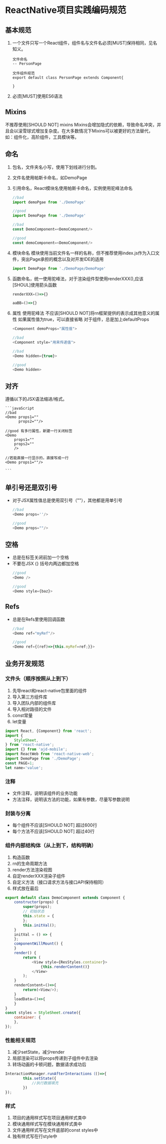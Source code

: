 # ReactNative项目实践编码规范

## 基本规范

1. 一个文件只写一个React组件，组件名与文件名必须[MUST]保持相同，见名知义。
    ```
    文件命名 
    -- PersonPage

    文件组件规范
    export default class PersonPage extends Component{

    }
    ```

2. 必须[MUST]使用ES6语法

## Mixins
不推荐使用[SHOULD NOT] mixins Mixins会增加隐式的依赖，导致命名冲突，并且会以滚雪球式增加复杂度。在大多数情况下Mixins可以被更好的方法替代，如：组件化，高阶组件，工具模块等。

## 命名

1. 包名，文件夹名小写，使用下划线进行分割。
2. 文件名使用帕斯卡命名，如DemoPage
3. 引用命名，React模块名使用帕斯卡命名，实例使用驼峰法命名

    ```javaScript
    //bad 
    import demoPgae from './DemoPage'

    //good
    import DemoPage from './DemoPage'

    //bad
    const DemoComponent=<DemoComponent/>

    //good 
    const demoComponent=<DemoComponent/>

    ```
4. 模块命名 模块使用当前文件名一样的名称，但不推荐使用index.js作为入口文件，突出Page承担的概念以及对开发IDE的适用
   ```javaScript
   import DemoPage from './DemoPage/DemoPage'
   ```

5. 函数命名，统一使用驼峰法，对于渲染组件型使用renderXXX(),应该[SHOUL]使用箭头函数
    ```javaScript
    renderXXX=()=>{}

    aaBB=()=>{}
    ```
6. 属性
使用驼峰法
不应该[SHOULD NOT]将rn框架提供的表示成其他意义的属性
如果属性值为true，可以直接省略
对于组件，总是加上defaultProps
    ```javaScript
    <Component demoProps="属性值">

    //bad
    <Component style="用来传递值">

    //bad
    <Demo hidden={true}>

    //good
    <Demo hidden>
    ```

## 对齐

遵循以下的JSX语法缩进/格式。

    ```javaScript
    //bad
    <Demo props1=""
          props2=""/>

    //good 有多行属性，新建一行关闭标签
    <Demo
        props1=""
        props2=""
        />

    //若能直接一行显示的，直接写成一行
    <Demo props1=""/>

    ```
## 单引号还是双引号
- 对于JSX属性值总是使用双引号（""），其他都是用单引号
   
    ```javaScript
    //bad
    <Demo props=''/>

    //good
    <Demo props=""/>
    ```

## 空格

+ 总是在标签关闭前加一个空格
+ 不要在JSX {} 括号内两边都加空格
    ```javaScript
    //good
    <Demo />

    //good 
    <Demo style={baz}>
    ```

## Refs
- 总是在Refs里使用回调函数

    ```javaScript
    //bad
    <Demo ref="myRef"/>

    //good
    <Demo ref={(ref)=>{this.myRef=ref;}}>
    ```

## 业务开发规范

### 文件头（顺序按照从上到下）

1. 先导react和react-native包里面的组件
2. 导入第三方组件库
3. 导入团队内部的组件库
4. 导入相对路径的文件
5. const常量
6. let变量
   
```javaScript
import React, {Component} from 'react';
import {
    StyleSheet,
} from 'react-native';
import {} from 'ajd-mobile';
import ReactWeb from 'react-native-web';
import DemoPage from './DemoPage';
const PAGE=1;
let name='value';
```
### 注释
- 文件注释，说明该组件的业务功能
- 方法注释，说明该方法的功能，如果有参数，尽量写参数说明
  
### 封装与分离
- 每个组件不应该[SHOULD NOT] 超过600行
- 每个方法不应该[SHOULD NOT] 超过40行

### 组件内部结构体（从上到下，结构明确）

1. 构造函数 
2. rn的生命周期方法 
3. render方法渲染视图 
4. 自定renderXXX渲染子组件 
5. 自定义方法（接口请求方法与接口API保持相同） 
6. 样式放在最后

```javaScript
export default class DemoComponent extends Component {
    constructor(props) {
        super(props);
        // 初始状态
        this.state = {
        };
        this.initVal();
    }
    initVal = () => {
    };
    componentWillMount() {
    }
    render() {
        return (
            <View style={ResStyles.container}>
                {this.renderContent()}
            </View>
        );
    }
    renderContent=()=>{
        return(<View/>);
    }
    loadData=()=>{
    }
}
const styles = StyleSheet.create({
    container: {
    },
});
```

### 性能相关规范
1. 减少setState，减少render
2. 局部渲染可以将props传递到子组件中去渲染
3. 转场动画的卡顿问题，数据请求成功后

```javaScript
InteractionManager.runAfterInteractions（()=>{
        this.setState({
            //执行数据填充
        })
});
```

### 样式

1. 项目的通用样式写在项目通用样式类中
2. 模块通用样式写在模块通用样式类中
3. 文件通用样式写在文件底部的const styles中
4. 独有样式写在行style中